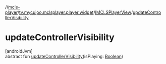 //[mcls-player](../../../index.md)/[tv.mycujoo.mclsplayer.player.widget](../index.md)/[IMCLSPlayerView](index.md)/[updateControllerVisibility](update-controller-visibility.md)

# updateControllerVisibility

[androidJvm]\
abstract fun [updateControllerVisibility](update-controller-visibility.md)(isPlaying: [Boolean](https://kotlinlang.org/api/latest/jvm/stdlib/kotlin/-boolean/index.html))
